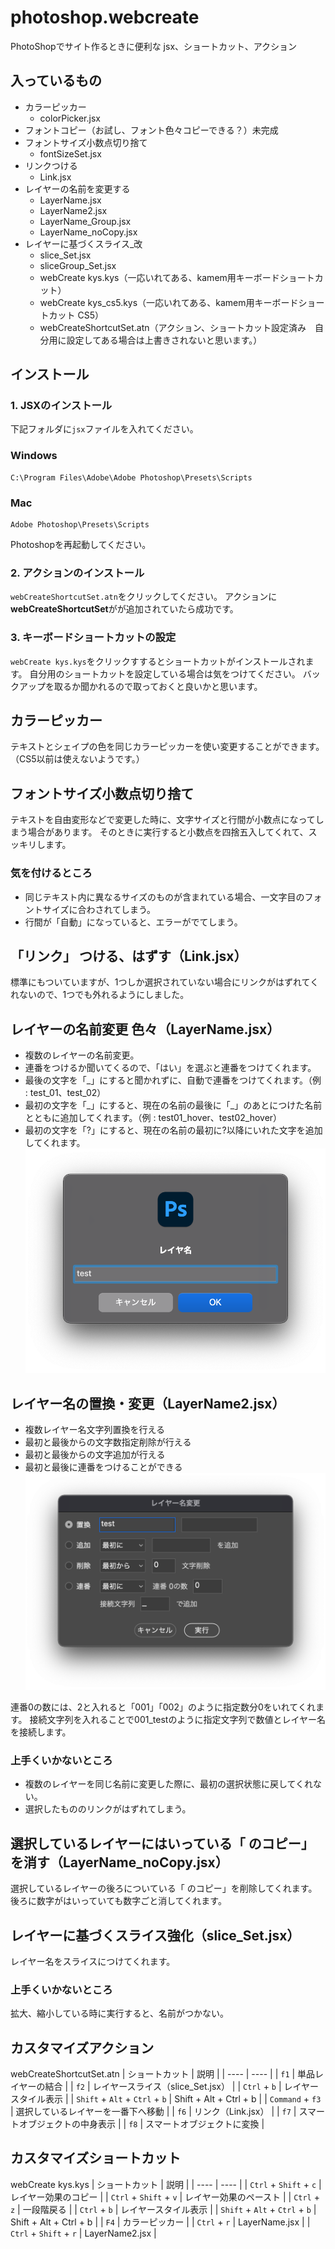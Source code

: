 photoshop.webcreate
===================

PhotoShopでサイト作るときに便利な jsx、ショートカット、アクション

## 入っているもの
* カラーピッカー
  * colorPicker.jsx
* フォントコピー（お試し、フォント色々コピーできる？）未完成
* フォントサイズ小数点切り捨て
  * fontSizeSet.jsx
* リンクつける
  * Link.jsx
* レイヤーの名前を変更する
  * LayerName.jsx
  * LayerName2.jsx
  * LayerName_Group.jsx
  * LayerName_noCopy.jsx
* レイヤーに基づくスライス_改
  * slice_Set.jsx
  * sliceGroup_Set.jsx
  * webCreate kys.kys（一応いれてある、kamem用キーボードショートカット）
  * webCreate kys_cs5.kys（一応いれてある、kamem用キーボードショートカット CS5）
  * webCreateShortcutSet.atn（アクション、ショートカット設定済み　自分用に設定してある場合は上書きされないと思います。）

## インストール
### 1. JSXのインストール
下記フォルダに`jsx`ファイルを入れてください。
### Windows
```
C:\Program Files\Adobe\Adobe Photoshop\Presets\Scripts
```
### Mac
```
Adobe Photoshop\Presets\Scripts
```
Photoshopを再起動してください。

### 2. アクションのインストール
`webCreateShortcutSet.atn`をクリックしてください。
アクションに**webCreateShortcutSet**がが追加されていたら成功です。
### 3. キーボードショートカットの設定
`webCreate kys.kys`をクリックすするとショートカットがインストールされます。
自分用のショートカットを設定している場合は気をつけてください。
バックアップを取るか聞かれるので取っておくと良いかと思います。



## カラーピッカー
テキストとシェイプの色を同じカラーピッカーを使い変更することができます。
（CS5以前は使えないようです。）

## フォントサイズ小数点切り捨て
テキストを自由変形などで変更した時に、文字サイズと行間が小数点になってしまう場合があります。
そのときに実行すると小数点を四捨五入してくれて、スッキリします。

### 気を付けるところ
* 同じテキスト内に異なるサイズのものが含まれている場合、一文字目のフォントサイズに合わされてしまう。
* 行間が「自動」になっていると、エラーがでてしまう。

## 「リンク」 つける、はずす（Link.jsx）
標準にもついていますが、1つしか選択されていない場合にリンクがはずれてくれないので、1つでも外れるようにしました。

## レイヤーの名前変更 色々（LayerName.jsx）
* 複数のレイヤーの名前変更。
* 連番をつけるか聞いてくるので、「はい」を選ぶと連番をつけてくれます。
* 最後の文字を「\_」にすると聞かれずに、自動で連番をつけてくれます。（例 : test_01、test_02）
* 最初の文字を「\_」にすると、現在の名前の最後に「\_」のあとにつけた名前とともに追加してくれます。（例 : test01_hover、test02_hover）
* 最初の文字を「?」にすると、現在の名前の最初に?以降にいれた文字を追加してくれます。
![LayerName](img/LayerName.png)

## レイヤー名の置換・変更（LayerName2.jsx）
* 複数レイヤー名文字列置換を行える
* 最初と最後からの文字数指定削除が行える
* 最初と最後からの文字追加が行える
* 最初と最後に連番をつけることができる
![LayerName2](img/LayerName2.png)

連番0の数には、2と入れると「001」「002」のように指定数分0をいれてくれます。
接続文字列を入れることで001_testのように指定文字列で数値とレイヤー名を接続します。
### 上手くいかないところ
* 複数のレイヤーを同じ名前に変更した際に、最初の選択状態に戻してくれない。
* 選択したもののリンクがはずれてしまう。

## 選択しているレイヤーにはいっている「 のコピー」を消す（LayerName_noCopy.jsx）
選択しているレイヤーの後ろについている「 のコピー」を削除してくれます。
後ろに数字がはいっていても数字ごと消してくれます。

## レイヤーに基づくスライス強化（slice_Set.jsx）
レイヤー名をスライスにつけてくれます。
### 上手くいかないところ
拡大、縮小している時に実行すると、名前がつかない。
## カスタマイズアクション
webCreateShortcutSet.atn
|  ショートカット  |  説明  |
| ---- | ---- |
|  `f1`  | 単品レイヤーの結合  |
|  `f2`  | レイヤースライス（slice_Set.jsx） |
|  `Ctrl` + `b`  |  レイヤースタイル表示  |
|  `Shift` + `Alt` + `Ctrl` + `b`  |  Shift + Alt + Ctrl + b  |
|  `Command` + `f3` |  選択しているレイヤーを一番下へ移動  |
|  `f6`  | リンク（Link.jsx） |
|  `f7`  | スマートオブジェクトの中身表示  |
|  `f8`  | スマートオブジェクトに変換 |

## カスタマイズショートカット
webCreate kys.kys
|  ショートカット  |  説明  |
| ---- | ---- |
|  `Ctrl` + `Shift` + `c`  |  レイヤー効果のコピー  |
|  `Ctrl` + `Shift` + `v`  |  レイヤー効果のペースト  |
|  `Ctrl` + `z`  |  一段階戻る  |
|  `Ctrl` + `b`  |  レイヤースタイル表示  |
|  `Shift` + `Alt` + `Ctrl` + `b`  |  Shift + Alt + Ctrl + b  |
|  `F4`  |  カラーピッカー  |
|  `Ctrl` + `r`  |  LayerName.jsx  |
|  `Ctrl` + `Shift` + `r`  |  LayerName2.jsx  |
